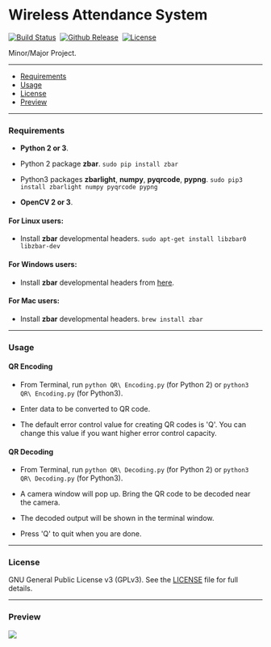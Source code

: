 # Wireless Attendance System
[![Build Status](https://img.shields.io/badge/build-passing-brightgreen.svg?maxAge=3600&&style=flat)](https://github.com/SiddharthSaxena/Wireless-Attendance-System)&nbsp;&nbsp;[![Github Release](https://img.shields.io/badge/version-v1.0-red.svg?maxAge=3600&&style=flat)](https://github.com/SiddharthSaxena/Wireless-Attendance-System/releases/tag/v1.0)&nbsp;&nbsp;[![License](https://img.shields.io/badge/license-GPL--3.0-blue.svg?maxAge=3600&&style=flat)](https://github.com/SiddharthSaxena/Wireless-Attendance-System/blob/master/LICENSE)

Minor/Major Project.

---

* [Requirements](#requirements)
* [Usage](#usage)
* [License](#license)
* [Preview](#preview)

---

### Requirements

* **Python 2 or 3**.

* Python 2 package **zbar**. `sudo pip install zbar`

* Python3 packages **zbarlight**, **numpy**, **pyqrcode**, **pypng**. `sudo pip3 install zbarlight numpy pyqrcode pypng`

* **OpenCV 2 or 3**.

#### For Linux users:

* Install **zbar** developmental headers. `sudo apt-get install libzbar0 libzbar-dev`

#### For Windows users:

* Install **zbar** developmental headers from [here](https://sourceforge.net/projects/zbarw/).

#### For Mac users:

* Install **zbar** developmental headers. `brew install zbar`

---

### Usage

#### QR Encoding

* From Terminal, run `python QR\ Encoding.py` (for Python 2) or `python3 QR\ Encoding.py` (for Python3).

* Enter data to be converted to QR code.

* The default error control value for creating QR codes is 'Q'. You can change this value if you want higher error control capacity. 

#### QR Decoding

* From Terminal, run `python QR\ Decoding.py` (for Python 2) or `python3 QR\ Decoding.py` (for Python3). 

* A camera window will pop up. Bring the QR code to be decoded near the camera.

* The decoded output will be shown in the terminal window.

* Press 'Q' to quit when you are done.

---

### License

GNU General Public License v3 (GPLv3). See the [LICENSE](https://github.com/SiddharthSaxena/PyCurrency-Converter/blob/master/LICENSE) file for full details.

---

### Preview

<img src="http://siddharthsaxena.weebly.com/files/theme/QRED.png" id="preview">
